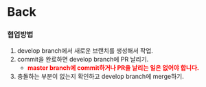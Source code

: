 # Back
### 협업방법
1. develop branch에서 새로운 브랜치를 생성해서 작업.
2. commit을 완료하면 develop branch에 PR 날리기.
    - **<span style = "color:red">master branch에 commit하거나 PR을 날리는 일은 없어야 합니다.</span>**
3. 충돌하는 부분이 없는지 확인하고 develop branch에 merge하기.